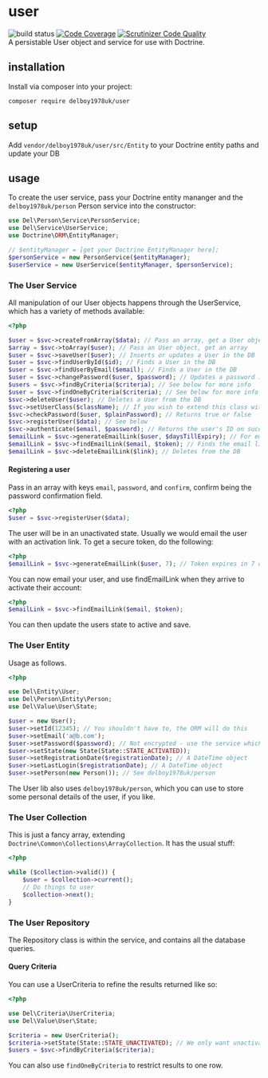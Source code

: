 # user
![build status](https://github.com/delboy1978uk/user/actions/workflows/master.yml/badge.svg) [![Code Coverage](https://scrutinizer-ci.com/g/delboy1978uk/user/badges/coverage.png?b=master)](https://scrutinizer-ci.com/g/delboy1978uk/user/?branch=master) [![Scrutinizer Code Quality](https://scrutinizer-ci.com/g/delboy1978uk/user/badges/quality-score.png?b=master)](https://scrutinizer-ci.com/g/delboy1978uk/user/?branch=master) <br />
A persistable User object and service for use with Doctrine.
## installation
Install via composer into your project:
```
composer require delboy1978uk/user
```
## setup
Add `vendor/delboy1978uk/user/src/Entity` to your Doctrine entity paths and update your DB
## usage
To create the user service, pass your Doctrine entity mananger and the `delboy1978uk/person` Person service into the constructor:
```php
use Del\Person\Service\PersonService;
use Del\Service\UserService;
use Doctrine\ORM\EntityManager;

// $entityManager = [get your Doctrine EntityManager here];
$personService = new PersonService($entityManager);
$userService = new UserService($entityManager, $personService);
```
### The User Service
All manipulation of our User objects happens through the UserService, which has a variety of methods available:
```php
<?php

$user = $svc->createFromArray($data); // Pass an array, get a User object
$array = $svc->toArray($user); // Pass an User object, get an array
$user = $svc->saveUser($user); // Inserts or updates a User in the DB
$user = $svc->findUserById($id); // Finds a User in the DB
$user = $svc->findUserByEmail($email); // Finds a User in the DB
$user = $svc->changePassword($user, $password); // Updates a password in the DB
$users = $svc->findByCriteria($criteria); // See below for more info
$user = $svc->findOneByCriteria($criteria); // See below for more info
$svc->deleteUser($user); // Deletes a User from the DB
$svc->setUserClass($className); // If you wish to extend this class with your own
$svc->checkPassword($user, $plainPassword); // Returns true or false
$svc->registerUser($data); // See below
$svc->authenticate($email, $password); // Returns the user's ID on success
$emailLink = $svc->generateEmailLink($user, $daysTillExpiry); // For emailing with a secure token
$emailLink = $svc->findEmailLink($email, $token); // Finds the email link for that user
$emailLink = $svc->deleteEmailLink($link); // Deletes from the DB
```
#### Registering a user
Pass in an array with keys `email`, `password`, and `confirm`, confirm being the password confirmation field.
```php
<?php
$user = $svc->registerUser($data);
```
The user will be in an unactivated state. Usually we would email the user with an activation link. To get a secure token, 
do the following:
```php
<?php
$emailLink = $svc->generateEmailLink($user, 7); // Token expires in 7 days
```
You can now email your user, and use findEmailLink when they arrive to activate their account:
```php
<?php
$emailLink = $svc->findEmailLink($email, $token); 
```
You can then update the users state to active and save.
### The User Entity
Usage as follows.
```php
<?php

use Del\Entity\User;
use Del\Person\Entity\Person;
use Del\Value\User\State;

$user = new User();
$user->setId(12345); // You shouldn't have to, the ORM will do this
$user->setEmail('a@b.com');
$user->setPassword($password); // Not encrypted - use the service which will in turn call this 
$user->setState(new State(State::STATE_ACTIVATED)); 
$user->setRegistrationDate($registrationDate); // A DateTime object
$user->setLastLogin($registrationDate); // A DateTime object
$user->setPerson(new Person()); // See delboy1978uk/person
```
The User lib also uses `delboy1978uk/person`, which you can use to store some personal details of the user, if you like. 
### The User Collection
This is just a fancy array, extending `Doctrine\Common\Collections\ArrayCollection`. It has the usual stuff:
```php
<?php

while ($collection->valid()) {
    $user = $collection->current();
    // Do things to user
    $collection->next();
}
```
### The User Repository
The Repository class is within the service, and contains all the database queries.
#### Query Criteria
You can use a UserCriteria to refine the results returned like so:
```php
<?php

use Del\Criteria\UserCriteria;
use Del\Value\User\State;

$criteria = new UserCriteria();
$criteria->setState(State::STATE_UNACTIVATED); // We only want unactivated users
$users = $svc->findByCriteria($criteria);
```
You can also use `findOneByCriteria` to restrict results to one row.

